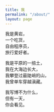 ```yaml
---
title: 我
permalink: "/about/"
layout: page
---
```


我是黄岩，<br>
一个吃货，<br>
自由程序员，<br>
旅行爱好者。

我是平原的一掊土，<br>
我在大海边长大，<br>
我攀登过最陡峭的山，<br>
我曾单车穿越滇藏。

我写博不为什么，<br>
但有一天，<br>
你会看见。
